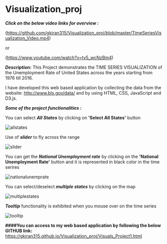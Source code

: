 # Visualization_proj

**_Click on the below video links for overview :_**

(https://github.com/gkiran315/Visualization_proj/blob/master/TimeSeriesVisualization_Video.mp4)

or

(https://www.youtube.com/watch?v=tv5_wcNzBm4)

**_Description:_**
    This Project demonstrates the TIME SERIES VISUALIZATION of the Unemployment Rate of United States across the years starting from 1976 till 2016.
    
I have developed this web based application by collecting the data from the website: http://www.bls.gov/data/ and by using HTML, CSS, JavaScript and D3.js.

**_Some of the project functionalities :_**

You can select **_All States_** by clicking on **'Select All States'** button

![allstates](https://cloud.githubusercontent.com/assets/21704087/19462038/58f3fffa-94af-11e6-810f-ad926eb9fc22.JPG)


Use of **_slider_** to fly across the range

![slider](https://cloud.githubusercontent.com/assets/21704087/19462049/731302b4-94af-11e6-852b-71a33a09d045.JPG)


You can get the **_National Unemployment rate_** by clicking on the **'National Unemployment Rate'** button and it is represented in black color in the time serires

![nationalunemprate](https://cloud.githubusercontent.com/assets/21704087/19462069/8dc90b76-94af-11e6-80b7-1fcbaa7781b5.JPG)


You can select/deselect **_multiple states_** by clicking on the map

![multiplestates](https://cloud.githubusercontent.com/assets/21704087/19462091/b1be4c08-94af-11e6-9786-318f3ceab029.JPG)


**_Tooltip_** functionality is exhibited when you mouse over on the time series

![tooltip](https://cloud.githubusercontent.com/assets/21704087/19462103/cd536dd6-94af-11e6-91a1-57a6d7a4c21e.JPG)


**####You can access to my web based application by following the below GITHUB link:**
https://gkiran315.github.io/Visualization_proj/Visuals_Project1.html
